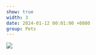```yaml
---
show: true
width: 3
date: 2024-01-12 00:01:00 +0800
group: Pets
---
```

<div>
    <img data-src="{{ 'assets/img/photos/pets/pet7.jpg' | relative_url }}" class="lazy w-100 rounded" src="{{ '/assets/img/empty_300x200.png' | relative_url }}">
</div>
